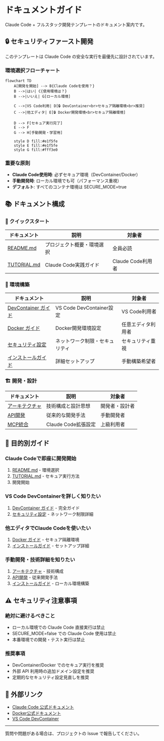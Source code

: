 # ドキュメントガイド

Claude Code + フルスタック開発テンプレートのドキュメント案内です。

## 🔒 セキュリティファースト開発

このテンプレートは Claude Code の安全な実行を最優先に設計されています。

### 環境選択フローチャート

```mermaid
flowchart TD
    A[開発を開始] --> B{Claude Codeを使用？}
    B -->|はい| C{使用環境は？}
    B -->|いいえ| G[ローカル環境]

    C -->|VS Code利用| D[🔒 DevContainer<br>セキュア隔離環境<br>推奨]
    C -->|他エディタ| E[🔒 Docker開発環境<br>セキュア隔離環境]

    D --> F[セキュア実行完了]
    E --> F
    G --> H[手動開発・学習用]

    style D fill:#e1f5fe
    style E fill:#e1f5fe
    style G fill:#fff3e0
```

### 重要な原則

- **Claude Code使用時**: 必ずセキュア環境（DevContainer/Docker）
- **手動開発時**: ローカル環境でも可（パフォーマンス重視）
- **デフォルト**: すべてのコンテナ環境は SECURE_MODE=true

## 📚 ドキュメント構成

### 🚀 クイックスタート

| ドキュメント                  | 説明                       | 対象者            |
| ----------------------------- | -------------------------- | ----------------- |
| [README.md](../README.md)     | プロジェクト概要・環境選択 | 全員必読          |
| [TUTORIAL.md](../TUTORIAL.md) | Claude Code実践ガイド      | Claude Code利用者 |

### 🔧 環境構築

| ドキュメント                                          | 説明                           | 対象者             |
| ----------------------------------------------------- | ------------------------------ | ------------------ |
| [DevContainer ガイド](environment/devcontainer.md)    | VS Code DevContainer設定       | VS Code利用者      |
| [Docker ガイド](environment/docker.md)                | Docker開発環境設定             | 任意エディタ利用者 |
| [セキュリティ設定](environment/security.md)           | ネットワーク制限・セキュリティ | セキュリティ重視   |
| [インストールガイド](getting-started/installation.md) | 詳細セットアップ               | 手動構築希望者     |

### 🏗️ 開発・設計

| ドキュメント                                  | 説明                | 対象者         |
| --------------------------------------------- | ------------------- | -------------- |
| [アーキテクチャ](development/architecture.md) | 技術構成と設計思想  | 開発者・設計者 |
| [API開発](development/api-development.md)     | 従来的な開発手法    | 手動開発者     |
| [MCP統合](environment/mcp-servers.md)         | Claude Code拡張設定 | 上級利用者     |

## 🎯 目的別ガイド

### Claude Codeで即座に開発開始

1. [README.md](../README.md) - 環境選択
2. [TUTORIAL.md](../TUTORIAL.md) - セキュア実行方法
3. 開発開始

### VS Code DevContainerを詳しく知りたい

1. [DevContainer ガイド](environment/devcontainer.md) - 完全ガイド
2. [セキュリティ設定](environment/security.md) - ネットワーク制限詳細

### 他エディタでClaude Codeを使いたい

1. [Docker ガイド](environment/docker.md) - セキュア隔離環境
2. [インストールガイド](getting-started/installation.md) - セットアップ詳細

### 手動開発・技術詳細を知りたい

1. [アーキテクチャ](development/architecture.md) - 技術構成
2. [API開発](development/api-development.md) - 従来開発手法
3. [インストールガイド](getting-started/installation.md) - ローカル環境構築

## ⚠️ セキュリティ注意事項

### 絶対に避けるべきこと

- ローカル環境での Claude Code 直接実行は禁止
- SECURE_MODE=false での Claude Code 使用は禁止
- 本番環境での開発・テスト実行は禁止

### 推奨事項

- DevContainer/Docker でのセキュア実行を推奨
- 外部 API 利用時の追加ドメイン設定を推奨
- 定期的なセキュリティ設定見直しを推奨

## 🔗 外部リンク

- [Claude Code 公式ドキュメント](https://docs.anthropic.com/en/docs/claude-code)
- [Docker公式ドキュメント](https://docs.docker.com/)
- [VS Code DevContainer](https://code.visualstudio.com/docs/devcontainers/containers)

---

質問や問題がある場合は、プロジェクトの Issue で報告してください。
